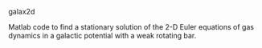 galax2d

Matlab code to find a stationary solution of the 2-D Euler equations of gas dynamics in a galactic potential with a weak rotating bar.

